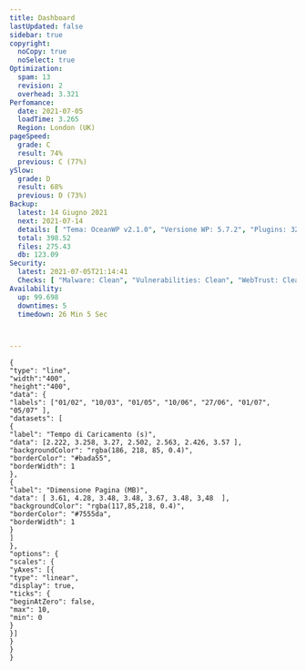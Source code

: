 ```yaml
---
title: Dashboard
lastUpdated: false
sidebar: true
copyright:
  noCopy: true
  noSelect: true
Optimization:
  spam: 13
  revision: 2
  overhead: 3.321
Perfomance:
  date: 2021-07-05
  loadTime: 3.265
  Region: London (UK)
pageSpeed:
  grade: C
  result: 74%
  previous: C (77%)
ySlow:
  grade: D
  result: 68%
  previous: D (73%)
Backup:
  latest: 14 Giugno 2021
  next: 2021-07-14
  details: [ "Tema: OceanWP v2.1.0", "Versione WP: 5.7.2", "Plugins: 32", "Numero di Posts: 0", "Commenti Approvati: 0" ]
  total: 398.52
  files: 275.43
  db: 123.09
Security:
  latest: 2021-07-05T21:14:41
  Checks: [ "Malware: Clean", "Vulnerabilities: Clean", "WebTrust: Clean" ]
Availability:
  up: 99.698
  downtimes: 5
  timedown: 26 Min 5 Sec



---
```


<main class="container d-flex flex-justify-between flex-column flex-sm-row  flex-md-items-start">

<section
class="color-bg-secondary my-2 p-md-4 p-sm-2 border rounded col-sm-12 mx-1 col-md-8 flex-1">
<PerfomanceHeader />
<div class="d-flex flex-wrap flex-justify-around flex-sm-items-center">
<pageSpeed /> <ySlow />
</div>

<ChartBox>

```chart
{
"type": "line",
"width":"400",
"height":"400",
"data": {
"labels": ["01/02", "10/03", "01/05", "10/06", "27/06", "01/07", "05/07" ],
"datasets": [
{
"label": "Tempo di Caricamento (s)",
"data": [2.222, 3.258, 3.27, 2.502, 2.563, 2.426, 3.57 ],
"backgroundColor": "rgba(186, 218, 85, 0.4)",
"borderColor": "#bada55",
"borderWidth": 1
},
{
"label": "Dimensione Pagina (MB)",
"data": [ 3.61, 4.28, 3.48, 3.48, 3.67, 3.48, 3,48  ],
"backgroundColor": "rgba(117,85,218, 0.4)",
"borderColor": "#7555da",
"borderWidth": 1
}
]
},
"options": {
"scales": {
"yAxes": [{
"type": "linear",
"display": true,
"ticks": {
"beginAtZero": false,
"max": 10,
"min": 0
}
}]
}
}
}
```
</ChartBox>

<OptimizationWidget />

<DowntimeWidget class="col-sm-12 col-md-5" />


</section>


<section class="col-sm-12 col-md-3 mx-2">


<BackupCard />
<SecurityCard />

<ScanBot />

<UpdatesCard>

<PluginsTimeline />

</UpdatesCard>

</section>


</main>

<style>

div.theme-default-content:not(.custom) {
max-width: 100%;
}


</style>
